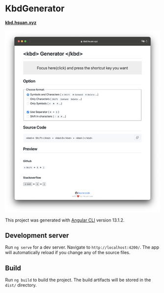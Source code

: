 # KbdGenerator

#### [kbd.hsuan.xyz](https://kbd.hsuan.xyz)

<p align="center">
    <img alt="web site screenshot" src="./screenshot/screenshot.png" width="800">
</p>

This project was generated with [Angular CLI](https://github.com/angular/angular-cli) version 13.1.2.

## Development server

Run `ng serve` for a dev server. Navigate to `http://localhost:4200/`. The app will automatically reload if you change any of the source files.

## Build

Run `ng build` to build the project. The build artifacts will be stored in the `dist/` directory.
